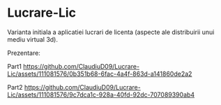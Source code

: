 # Lucrare-Lic

Varianta initiala a aplicatiei lucrari de licenta (aspecte ale distribuirii unui mediu virtual 3d).

Prezentare:

Part1
https://github.com/ClaudiuD09/Lucrare-Lic/assets/111081576/0b351b68-6fac-4a4f-863d-a141860de2a2

Part2
https://github.com/ClaudiuD09/Lucrare-Lic/assets/111081576/9c7dca1c-928a-40fd-92dc-707089390ab4


